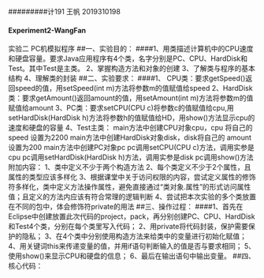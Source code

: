 #########计191 王帆 2019310198
#### Experiment2-WangFan
实验二 PC机模拟程序
##一、实验目的：
####1、用类描述计算机中的CPU速度和硬盘容量。要求Java应用程序有4个类，名字分别是PC、CPU、HardDisk和Test。其中Test是主类。
2、掌握构造方法和对象的创建
3、了解类与程序的基本结构
4、理解类的封装
##二、实验要求：
####1、 CPU类：要求getSpeed()返回speed的值，用setSpeed(int m)方法将参数m的值赋值给speed
2、HardDisk类：要求getAmount()返回amount的值，用setAmount(int m)方法将参数m的值赋值给amount
3、PC类：要求setCPU(CPU c)将参数c的值赋值给cpu,用setHardDisk(HardDisk h)方法将参数h的值赋值给HD，用show()方法显示cpu的速度和硬盘的容量
4、Test主类：
main方法中创建CPU对象cpu，cpu 将自己的 speed 设置为2200
main方法中创建HardDisk对象disk，disk将自己的 amount 设置为200
main方法中创建PC对象pc
pc调用setCPU(CPU c)方法，调用实参是cpu
pc调用setHardDisk(HardDisk h)方法，调用实参是disk
pc调用show()方法
附加内容：
1、类中定义不少于两个构造方法
2、每个类定义不少于2个属性，且属性的类型应该多样化
3、根据课堂中关于访问权限的内容，尝试定义属性的修饰符多样化，类中定义方法操作属性，避免直接通过“类对象.属性”的形式访问属性值；且定义的方法内应该有符合常理的逻辑判断
4、尝试把本次实验的多个类放置在不同的包中，体会修饰符private的用法
##三、操作过程：
####1、首先在Eclipse中创建放置此次代码的project，pack，再分别创建PC、CPU、HardDisk和Test4个类，分别在每个类里写入代码；
2、用private将代码封装，保护需要保护的隐私；
3、在4个类中分别使用构造方法来给类中的变量进行初始化赋值；
4、用关键词this来传递变量的值，并用if语句判断输入的值是否与要求相同；
5、使用show()来显示CPU和硬盘的信息；
6、最后在输出语句中输出变量。
##四、核心代码：

